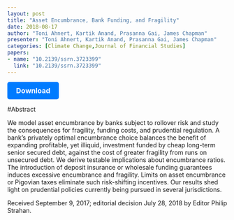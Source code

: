 ```yaml
---
layout: post
title: "Asset Encumbrance, Bank Funding, and Fragility"
date: 2018-08-17
author: "Toni Ahnert, Kartik Anand, Prasanna Gai, James Chapman"
presenter: "Toni Ahnert, Kartik Anand, Prasanna Gai, James Chapman"
categories: [Climate Change,Journal of Financial Studies]
papers:
- name: "10.2139/ssrn.3723399"
  link: "10.2139/ssrn.3723399"
---
```


<p>
  <a href='https://papers.ssrn.com/sol3/papers.cfm?abstract_id=3723399' class='button'>
    Download
  </a>
</p>

<style>
  .button {
    display: inline-block;
    padding: 10px 20px;
    background-color: #007bff;
    color: #fff;
    text-decoration: none;
    border-radius: 5px;
    font-size: 16px;
    font-weight: bold;
  }
</style>

#Abstract
<p>We model asset encumbrance by banks subject to rollover risk and study the consequences for fragility, funding costs, and prudential regulation. A bank’s privately optimal encumbrance choice balances the benefit of expanding profitable, yet illiquid, investment funded by cheap long-term senior secured debt, against the cost of greater fragility from runs on unsecured debt. We derive testable implications about encumbrance ratios. The introduction of deposit insurance or wholesale funding guarantees induces excessive encumbrance and fragility. Limits on asset encumbrance or Pigovian taxes eliminate such risk-shifting incentives. Our results shed light on prudential policies currently being pursued in several jurisdictions.</p>
<p>Received September 9, 2017; editorial decision July 28, 2018 by Editor Philip Strahan.</p>
